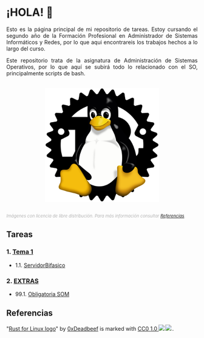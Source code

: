 # ¡HOLA! 👋
<p style="text-align: justify">
  Esto es la página principal de mi repositorio de tareas.
  Estoy cursando el segundo año de la Formación Profesional en Administrador de Sistemas Informáticos y Redes, por lo que aqui encontrareis los trabajos hechos a lo largo del curso.
</p>
<p style="text-align: justify">
  Este repositorio trata de la asignatura de Administración de Sistemas Operativos, por lo que aquí se subirá todo lo relacionado con el SO, principalmente scripts de bash.
</p>

<p style="text-align: center;">
    <img src="./IMG/Rust_for_Linux_logo.svg.png" alt="imggit" width="300" style="vertical-align: middle; margin: 1rem 2rem;"/>

<p style="text-align: justify; font-style: italic; font-size: 0.8em; color: #b3b3b3">
  Imágenes con licencia de libre distribución. Para más información consultar <a href="#referencias">Referencias</a>.
</p>

## Tareas
### 1. [Tema 1](./Tema1/README.md)
  - 1.1. [ServidorBifasico](./Tema1/ServidorBIfasico/)
### 2. [EXTRAS](./Extra/README.md)
  - 99.1. [Obligatoria SOM](./Extra/OBLIGATORIA/)


## Referencias
<p class="attribution">"<a rel="noopener noreferrer" href="https://commons.wikimedia.org/w/index.php?curid=121401974">Rust for Linux logo</a>" by <a rel="noopener noreferrer" href="https://commons.wikimedia.org/wiki/User:0xDeadbeef">0xDeadbeef</a> is marked with <a rel="noopener noreferrer" href="https://creativecommons.org/publicdomain/zero/1.0/deed.en/?ref=openverse">CC0 1.0 <img src="https://mirrors.creativecommons.org/presskit/icons/cc.svg" style="height: 1em; margin-right: 0.125em; display: inline;" /><img src="https://mirrors.creativecommons.org/presskit/icons/zero.svg" style="height: 1em; margin-right: 0.125em; display: inline;" /></a>.</p>